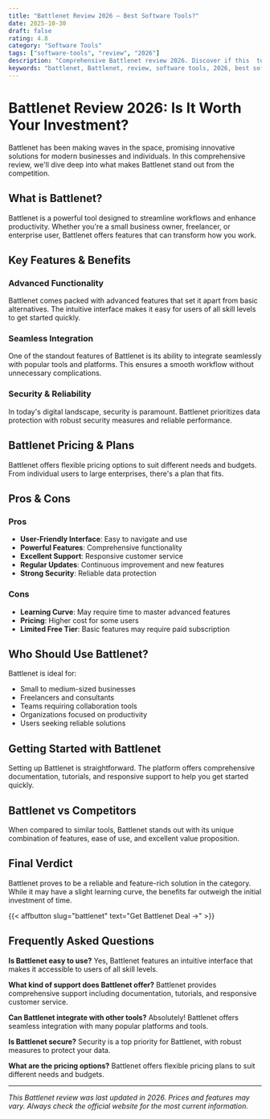 ```yaml
---
title: "Battlenet Review 2026 – Best Software Tools?"
date: 2025-10-30
draft: false
rating: 4.8
category: "Software Tools"
tags: ["software-tools", "review", "2026"]
description: "Comprehensive Battlenet review 2026. Discover if this  tool is the best choice for your needs."
keywords: "battlenet, Battlenet, review, software tools, 2026, best software tools"
---
```


# Battlenet Review 2026: Is It Worth Your Investment?

Battlenet has been making waves in the  space, promising innovative solutions for modern businesses and individuals. In this comprehensive review, we'll dive deep into what makes Battlenet stand out from the competition.

## What is Battlenet?

Battlenet is a powerful  tool designed to streamline workflows and enhance productivity. Whether you're a small business owner, freelancer, or enterprise user, Battlenet offers features that can transform how you work.

## Key Features & Benefits

### Advanced Functionality
Battlenet comes packed with advanced features that set it apart from basic alternatives. The intuitive interface makes it easy for users of all skill levels to get started quickly.

### Seamless Integration
One of the standout features of Battlenet is its ability to integrate seamlessly with popular tools and platforms. This ensures a smooth workflow without unnecessary complications.

### Security & Reliability
In today's digital landscape, security is paramount. Battlenet prioritizes data protection with robust security measures and reliable performance.

## Battlenet Pricing & Plans

Battlenet offers flexible pricing options to suit different needs and budgets. From individual users to large enterprises, there's a plan that fits.

## Pros & Cons

### Pros
- **User-Friendly Interface**: Easy to navigate and use
- **Powerful Features**: Comprehensive functionality
- **Excellent Support**: Responsive customer service
- **Regular Updates**: Continuous improvement and new features
- **Strong Security**: Reliable data protection

### Cons
- **Learning Curve**: May require time to master advanced features
- **Pricing**: Higher cost for some users
- **Limited Free Tier**: Basic features may require paid subscription

## Who Should Use Battlenet?

Battlenet is ideal for:
- Small to medium-sized businesses
- Freelancers and consultants
- Teams requiring collaboration tools
- Organizations focused on productivity
- Users seeking reliable  solutions

## Getting Started with Battlenet

Setting up Battlenet is straightforward. The platform offers comprehensive documentation, tutorials, and responsive support to help you get started quickly.

## Battlenet vs Competitors

When compared to similar tools, Battlenet stands out with its unique combination of features, ease of use, and excellent value proposition.

## Final Verdict

Battlenet proves to be a reliable and feature-rich solution in the  category. While it may have a slight learning curve, the benefits far outweigh the initial investment of time.

{{< affbutton slug="battlenet" text="Get Battlenet Deal →" >}}

## Frequently Asked Questions

**Is Battlenet easy to use?**
Yes, Battlenet features an intuitive interface that makes it accessible to users of all skill levels.

**What kind of support does Battlenet offer?**
Battlenet provides comprehensive support including documentation, tutorials, and responsive customer service.

**Can Battlenet integrate with other tools?**
Absolutely! Battlenet offers seamless integration with many popular platforms and tools.

**Is Battlenet secure?**
Security is a top priority for Battlenet, with robust measures to protect your data.

**What are the pricing options?**
Battlenet offers flexible pricing plans to suit different needs and budgets.

---

*This Battlenet review was last updated in 2026. Prices and features may vary. Always check the official website for the most current information.*
